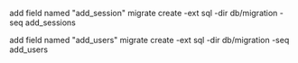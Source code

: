 add field named "add_session"
	migrate create -ext sql -dir db/migration -seq add_sessions

add field named "add_users"
	migrate create -ext sql -dir db/migration -seq add_users